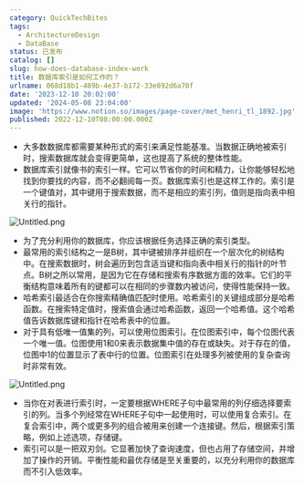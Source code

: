 ```yaml
---
category: QuickTechBites
tags:
  - ArchitectureDesign
  - DataBase
status: 已发布
catalog: []
slug: how-does-database-index-work
title: 数据库索引是如何工作的？
urlname: 068d18b1-489b-4e37-b172-33e892d6a70f
date: '2023-12-10 20:02:00'
updated: '2024-05-08 23:04:00'
image: 'https://www.notion.so/images/page-cover/met_henri_tl_1892.jpg'
published: 2022-12-10T08:00:00.000Z
---
```

- 大多数数据库都需要某种形式的索引来满足性能基准。当数据正确地被索引时，搜索数据库就会变得更简单，这也提高了系统的整体性能。
- 数据库索引就像书的索引一样。它可以节省你的时间和精力，让你能够轻松地找到你要找的内容，而不必翻阅每一页。数据库索引也是这样工作的。索引是一个键值对，其中键用于搜索数据，而不是相应的索引列，值则是指向表中相关行的指针。

![Untitled.png](https://prod-files-secure.s3.us-west-2.amazonaws.com/5d24fe63-e567-4804-86f9-9fdc62e13082/3e87f042-644d-48ab-9a58-227f3d930d71/Untitled.png?X-Amz-Algorithm=AWS4-HMAC-SHA256&X-Amz-Content-Sha256=UNSIGNED-PAYLOAD&X-Amz-Credential=ASIAZI2LB466QVJL6GNG%2F20250406%2Fus-west-2%2Fs3%2Faws4_request&X-Amz-Date=20250406T213230Z&X-Amz-Expires=3600&X-Amz-Security-Token=IQoJb3JpZ2luX2VjENP%2F%2F%2F%2F%2F%2F%2F%2F%2F%2FwEaCXVzLXdlc3QtMiJHMEUCIFWw8R7GmnoU1ezU8buAxNOttlTlXp9V8yCsBwjLanqDAiEA76CnwW7RsVyerArv52i5qx19gYepDhB3iE2%2B2mo553Iq%2FwMITBAAGgw2Mzc0MjMxODM4MDUiDEiOTIc%2BRSoZkGl67CrcA0zfLchPow0zV96cY8p%2BGWw6LNizjmX9X3HjljBZoQj%2BXa7hm49trXponFo1GrO22EjbHbOJZcUul2M535Ee8nU%2FcaZow%2FTUCzkO%2BuOr6tEo%2FqlzMcVsqBvZ3DhHWz62vVsA9e2D4EzodJWY9uew57NkRdV7qyvyQMXZ7QlTbKjcmo13fZoP8ByVb1m98yindVUBOeWnYLR0hr3pCXNbElmukI5FACDoxqqJc7dnJ0Xm5NeNw%2BiMObqoXCfD7Ei0mRLYJ0%2F881PYklx1%2FgyTpWkN1DmcvXosbHwhnLFWONnWmkRc8VQctFHLiEy3l2bng1Uod7J0JhvJEgqMs6IfKcgDFgyg7UIHaLbSM3VJW6P2owOmvARS9NFzCfqtgLqYKO%2Bix%2FoljCgJwm46MW5xltJVl8%2FrzZYGSwaDFnUefBfd74Kw%2FqkV%2BWJqbJs6lF7LwPvii5iVVifH1Lwns90fpqIhz9bMykI3B5JimNBSPCC%2FOqMZ%2B62y16YlMOFvA5W%2FL%2FqZIUgk6rI8aimqQzGO6%2BmFZ5n4e%2B6yCFG4Z1yNQqkB7lZosmif6E4UKcLLXzd5DYPT%2BOMMucvQad%2F%2F9ze9fhhjQDBsCxoDk3FyE7UGli3bAVvfOstOso3KTw8UMLedy78GOqUBcoO%2BCleJr4Zl9o8U2ggHTK8R9oRMEqyHeLsWOFzG0CidjQKU0sNGQfcSUNz4BheuEI1ye6SWm0JudVnJV5RpWUbIAtt%2F2p%2FNTp%2BVTKhxlp6fXfAISg41oADhdda1aaXxQx9coSPqsyLtRpO3kpp9d%2FeKfzjpBiYuDYN%2BnDiek8cKx7YsU4ZeTPWEmosrLq2xRme8PnWFSygI%2BJPKzlEjq%2B9yAf9X&X-Amz-Signature=f2d0eba17690de67d4294dbf6807500386a670a4b18a9337cd7003ac3c1844b2&X-Amz-SignedHeaders=host&x-id=GetObject)

- 为了充分利用你的数据库，你应该根据任务选择正确的索引类型。
- 最常用的索引结构之一是B树，其中键被排序并组织在一个层次化的树结构中。在搜索数据时，树会遍历到包含适当键和指向表中相关行的指针的叶节点。B树之所以常用，是因为它在存储和搜索有序数据方面的效率。它们的平衡结构意味着所有的键都可以在相同的步骤数内被访问，使得性能保持一致。
- 哈希索引最适合在你搜索精确值匹配时使用。哈希索引的关键组成部分是哈希函数。在搜索特定值时，搜索值会通过哈希函数，返回一个哈希值。这个哈希值告诉数据库键和指针在哈希表中的位置。
- 对于具有低唯一值集的列，可以使用位图索引。在位图索引中，每个位图代表一个唯一值。位图使用1和0来表示数据集中值的存在或缺失。对于存在的值，位图中1的位置显示了表中行的位置。位图索引在处理多列被使用的复杂查询时非常有效。

![Untitled.png](https://prod-files-secure.s3.us-west-2.amazonaws.com/5d24fe63-e567-4804-86f9-9fdc62e13082/25e88b4a-737d-484e-85cc-b7fe2444aa3c/Untitled.png?X-Amz-Algorithm=AWS4-HMAC-SHA256&X-Amz-Content-Sha256=UNSIGNED-PAYLOAD&X-Amz-Credential=ASIAZI2LB466QVJL6GNG%2F20250406%2Fus-west-2%2Fs3%2Faws4_request&X-Amz-Date=20250406T213230Z&X-Amz-Expires=3600&X-Amz-Security-Token=IQoJb3JpZ2luX2VjENP%2F%2F%2F%2F%2F%2F%2F%2F%2F%2FwEaCXVzLXdlc3QtMiJHMEUCIFWw8R7GmnoU1ezU8buAxNOttlTlXp9V8yCsBwjLanqDAiEA76CnwW7RsVyerArv52i5qx19gYepDhB3iE2%2B2mo553Iq%2FwMITBAAGgw2Mzc0MjMxODM4MDUiDEiOTIc%2BRSoZkGl67CrcA0zfLchPow0zV96cY8p%2BGWw6LNizjmX9X3HjljBZoQj%2BXa7hm49trXponFo1GrO22EjbHbOJZcUul2M535Ee8nU%2FcaZow%2FTUCzkO%2BuOr6tEo%2FqlzMcVsqBvZ3DhHWz62vVsA9e2D4EzodJWY9uew57NkRdV7qyvyQMXZ7QlTbKjcmo13fZoP8ByVb1m98yindVUBOeWnYLR0hr3pCXNbElmukI5FACDoxqqJc7dnJ0Xm5NeNw%2BiMObqoXCfD7Ei0mRLYJ0%2F881PYklx1%2FgyTpWkN1DmcvXosbHwhnLFWONnWmkRc8VQctFHLiEy3l2bng1Uod7J0JhvJEgqMs6IfKcgDFgyg7UIHaLbSM3VJW6P2owOmvARS9NFzCfqtgLqYKO%2Bix%2FoljCgJwm46MW5xltJVl8%2FrzZYGSwaDFnUefBfd74Kw%2FqkV%2BWJqbJs6lF7LwPvii5iVVifH1Lwns90fpqIhz9bMykI3B5JimNBSPCC%2FOqMZ%2B62y16YlMOFvA5W%2FL%2FqZIUgk6rI8aimqQzGO6%2BmFZ5n4e%2B6yCFG4Z1yNQqkB7lZosmif6E4UKcLLXzd5DYPT%2BOMMucvQad%2F%2F9ze9fhhjQDBsCxoDk3FyE7UGli3bAVvfOstOso3KTw8UMLedy78GOqUBcoO%2BCleJr4Zl9o8U2ggHTK8R9oRMEqyHeLsWOFzG0CidjQKU0sNGQfcSUNz4BheuEI1ye6SWm0JudVnJV5RpWUbIAtt%2F2p%2FNTp%2BVTKhxlp6fXfAISg41oADhdda1aaXxQx9coSPqsyLtRpO3kpp9d%2FeKfzjpBiYuDYN%2BnDiek8cKx7YsU4ZeTPWEmosrLq2xRme8PnWFSygI%2BJPKzlEjq%2B9yAf9X&X-Amz-Signature=b65aeb37582f3e66b6bb93ea808b2e8a0c3d5c20315ef239ce705a58f0c74a1a&X-Amz-SignedHeaders=host&x-id=GetObject)

- 当你在对表进行索引时，一定要根据WHERE子句中最常用的列仔细选择要索引的列。当多个列经常在WHERE子句中一起使用时，可以使用复合索引。在复合索引中，两个或更多列的组合被用来创建一个连接键。然后，根据索引策略，例如上述选项，存储键。
- 索引可以是一把双刃剑。它显著加快了查询速度，但也占用了存储空间，并增加了操作的开销。平衡性能和最优存储是至关重要的，以充分利用你的数据库而不引入低效率。
